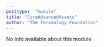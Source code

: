 ```yaml
---
posttype:  "module"  
title: "CoreAdvancedAssets"
author: "The Terasology Foundation"
---
```

No info available about this module
